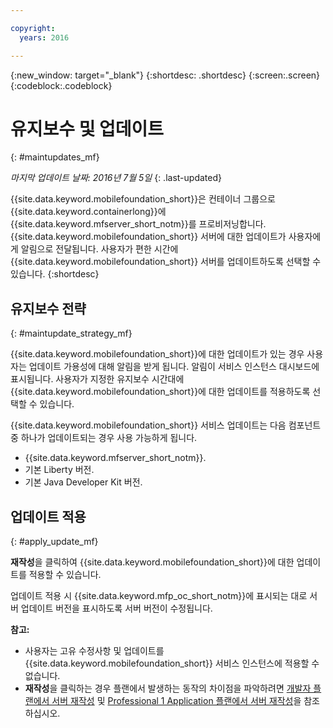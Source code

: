 ```yaml
---

copyright:
  years: 2016

---
```


{:new_window: target="_blank"}
{:shortdesc: .shortdesc}
{:screen:.screen}
{:codeblock:.codeblock}

# 유지보수 및 업데이트
{: #maintupdates_mf}

*마지막 업데이트 날짜: 2016년 7월 5일*
{: .last-updated}

{{site.data.keyword.mobilefoundation_short}}은 컨테이너 그룹으로 {{site.data.keyword.containerlong}}에 {{site.data.keyword.mfserver_short_notm}}를 프로비저닝합니다. {{site.data.keyword.mobilefoundation_short}} 서버에 대한 업데이트가 사용자에게 알림으로 전달됩니다. 사용자가 편한 시간에 {{site.data.keyword.mobilefoundation_short}} 서버를 업데이트하도록 선택할 수 있습니다.
{:shortdesc}

## 유지보수 전략
{: #maintupdate_strategy_mf}

{{site.data.keyword.mobilefoundation_short}}에 대한 업데이트가 있는 경우 사용자는 업데이트 가용성에 대해 알림을 받게 됩니다. 알림이 서비스 인스턴스 대시보드에 표시됩니다. 사용자가 지정한 유지보수 시간대에 {{site.data.keyword.mobilefoundation_short}}에 대한 업데이트를 적용하도록 선택할 수 있습니다. 

{{site.data.keyword.mobilefoundation_short}} 서비스 업데이트는 다음 컴포넌트 중 하나가 업데이트되는 경우 사용 가능하게 됩니다. 

* {{site.data.keyword.mfserver_short_notm}}.
* 기본 Liberty 버전. 
* 기본 Java Developer Kit 버전. 


## 업데이트 적용 
{: #apply_update_mf}

**재작성**을 클릭하여 {{site.data.keyword.mobilefoundation_short}}에 대한 업데이트를 적용할 수 있습니다. 

업데이트 적용 시 {{site.data.keyword.mfp_oc_short_notm}}에 표시되는 대로 서버 업데이트 버전을 표시하도록 서버 버전이 수정됩니다. 

**참고:**
* 사용자는 고유 수정사항 및 업데이트를 {{site.data.keyword.mobilefoundation_short}} 서비스 인스턴스에 적용할 수 없습니다. 
* **재작성**을 클릭하는 경우 플랜에서 발생하는 동작의 차이점을 파악하려면 [개발자 플랜에서 서버 재작성](c_using_mfs_p1.html#recreate_mobilefoundation_p1) 및 [Professional 1 Application 플랜에서 서버 재작성](c_using_mfs_p2.html#recreate_mobilefoundation_p2)을 참조하십시오. 
